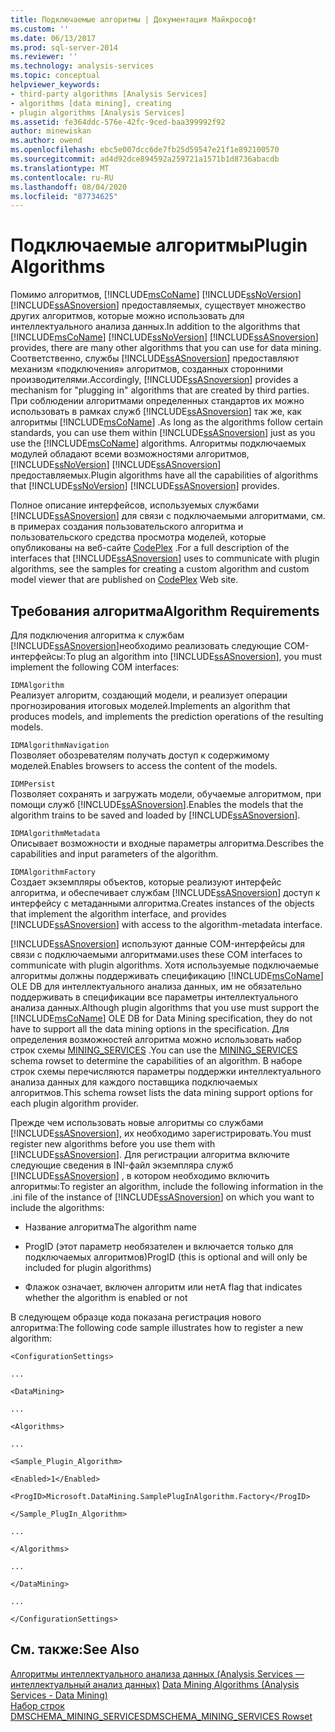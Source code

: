 ```yaml
---
title: Подключаемые алгоритмы | Документация Майкрософт
ms.custom: ''
ms.date: 06/13/2017
ms.prod: sql-server-2014
ms.reviewer: ''
ms.technology: analysis-services
ms.topic: conceptual
helpviewer_keywords:
- third-party algorithms [Analysis Services]
- algorithms [data mining], creating
- plugin algorithms [Analysis Services]
ms.assetid: fe364ddc-576e-42fc-9ced-baa399992f92
author: minewiskan
ms.author: owend
ms.openlocfilehash: ebc5e007dcc6de7fb25d59547e21f1e892100570
ms.sourcegitcommit: ad4d92dce894592a259721a1571b1d8736abacdb
ms.translationtype: MT
ms.contentlocale: ru-RU
ms.lasthandoff: 08/04/2020
ms.locfileid: "87734625"
---
```

# <a name="plugin-algorithms"></a><span data-ttu-id="c8ed3-102">Подключаемые алгоритмы</span><span class="sxs-lookup"><span data-stu-id="c8ed3-102">Plugin Algorithms</span></span>
  <span data-ttu-id="c8ed3-103">Помимо алгоритмов, [!INCLUDE[msCoName](../../includes/msconame-md.md)] [!INCLUDE[ssNoVersion](../../includes/ssnoversion-md.md)] [!INCLUDE[ssASnoversion](../../includes/ssasnoversion-md.md)] предоставляемых, существует множество других алгоритмов, которые можно использовать для интеллектуального анализа данных.</span><span class="sxs-lookup"><span data-stu-id="c8ed3-103">In addition to the algorithms that [!INCLUDE[msCoName](../../includes/msconame-md.md)] [!INCLUDE[ssNoVersion](../../includes/ssnoversion-md.md)] [!INCLUDE[ssASnoversion](../../includes/ssasnoversion-md.md)] provides, there are many other algorithms that you can use for data mining.</span></span> <span data-ttu-id="c8ed3-104">Соответственно, службы [!INCLUDE[ssASnoversion](../../includes/ssasnoversion-md.md)] предоставляют механизм «подключения» алгоритмов, созданных сторонними производителями.</span><span class="sxs-lookup"><span data-stu-id="c8ed3-104">Accordingly, [!INCLUDE[ssASnoversion](../../includes/ssasnoversion-md.md)] provides a mechanism for "plugging in" algorithms that are created by third parties.</span></span> <span data-ttu-id="c8ed3-105">При соблюдении алгоритмами определенных стандартов их можно использовать в рамках служб [!INCLUDE[ssASnoversion](../../includes/ssasnoversion-md.md)] так же, как алгоритмы [!INCLUDE[msCoName](../../includes/msconame-md.md)] .</span><span class="sxs-lookup"><span data-stu-id="c8ed3-105">As long as the algorithms follow certain standards, you can use them within [!INCLUDE[ssASnoversion](../../includes/ssasnoversion-md.md)] just as you use the [!INCLUDE[msCoName](../../includes/msconame-md.md)] algorithms.</span></span> <span data-ttu-id="c8ed3-106">Алгоритмы подключаемых модулей обладают всеми возможностями алгоритмов, [!INCLUDE[ssNoVersion](../../includes/ssnoversion-md.md)] [!INCLUDE[ssASnoversion](../../includes/ssasnoversion-md.md)] предоставляемых.</span><span class="sxs-lookup"><span data-stu-id="c8ed3-106">Plugin algorithms have all the capabilities of algorithms that [!INCLUDE[ssNoVersion](../../includes/ssnoversion-md.md)] [!INCLUDE[ssASnoversion](../../includes/ssasnoversion-md.md)] provides.</span></span>  
  
 <span data-ttu-id="c8ed3-107">Полное описание интерфейсов, используемых службами [!INCLUDE[ssASnoversion](../../includes/ssasnoversion-md.md)] для связи с подключаемыми алгоритмами, см. в примерах создания пользовательского алгоритма и пользовательского средства просмотра моделей, которые опубликованы на веб-сайте [CodePlex](https://go.microsoft.com/fwlink/?LinkID=87843) .</span><span class="sxs-lookup"><span data-stu-id="c8ed3-107">For a full description of the interfaces that [!INCLUDE[ssASnoversion](../../includes/ssasnoversion-md.md)] uses to communicate with plugin algorithms, see the samples for creating a custom algorithm and custom model viewer that are published on [CodePlex](https://go.microsoft.com/fwlink/?LinkID=87843) Web site.</span></span>  
  
## <a name="algorithm-requirements"></a><span data-ttu-id="c8ed3-108">Требования алгоритма</span><span class="sxs-lookup"><span data-stu-id="c8ed3-108">Algorithm Requirements</span></span>  
 <span data-ttu-id="c8ed3-109">Для подключения алгоритма к службам [!INCLUDE[ssASnoversion](../../includes/ssasnoversion-md.md)]необходимо реализовать следующие COM-интерфейсы:</span><span class="sxs-lookup"><span data-stu-id="c8ed3-109">To plug an algorithm into [!INCLUDE[ssASnoversion](../../includes/ssasnoversion-md.md)], you must implement the following COM interfaces:</span></span>  
  
 `IDMAlgorithm`  
 <span data-ttu-id="c8ed3-110">Реализует алгоритм, создающий модели, и реализует операции прогнозирования итоговых моделей.</span><span class="sxs-lookup"><span data-stu-id="c8ed3-110">Implements an algorithm that produces models, and implements the prediction operations of the resulting models.</span></span>  
  
 `IDMAlgorithmNavigation`  
 <span data-ttu-id="c8ed3-111">Позволяет обозревателям получать доступ к содержимому моделей.</span><span class="sxs-lookup"><span data-stu-id="c8ed3-111">Enables browsers to access the content of the models.</span></span>  
  
 `IDMPersist`  
 <span data-ttu-id="c8ed3-112">Позволяет сохранять и загружать модели, обучаемые алгоритмом, при помощи служб [!INCLUDE[ssASnoversion](../../includes/ssasnoversion-md.md)].</span><span class="sxs-lookup"><span data-stu-id="c8ed3-112">Enables the models that the algorithm trains to be saved and loaded by [!INCLUDE[ssASnoversion](../../includes/ssasnoversion-md.md)].</span></span>  
  
 `IDMAlgorithmMetadata`  
 <span data-ttu-id="c8ed3-113">Описывает возможности и входные параметры алгоритма.</span><span class="sxs-lookup"><span data-stu-id="c8ed3-113">Describes the capabilities and input parameters of the algorithm.</span></span>  
  
 `IDMAlgorithmFactory`  
 <span data-ttu-id="c8ed3-114">Создает экземпляры объектов, которые реализуют интерфейс алгоритма, и обеспечивает службам [!INCLUDE[ssASnoversion](../../includes/ssasnoversion-md.md)] доступ к интерфейсу с метаданными алгоритма.</span><span class="sxs-lookup"><span data-stu-id="c8ed3-114">Creates instances of the objects that implement the algorithm interface, and provides [!INCLUDE[ssASnoversion](../../includes/ssasnoversion-md.md)] with access to the algorithm-metadata interface.</span></span>  
  
 [!INCLUDE[ssASnoversion](../../includes/ssasnoversion-md.md)] <span data-ttu-id="c8ed3-115">используют данные COM-интерфейсы для связи с подключаемыми алгоритмами.</span><span class="sxs-lookup"><span data-stu-id="c8ed3-115">uses these COM interfaces to communicate with plugin algorithms.</span></span> <span data-ttu-id="c8ed3-116">Хотя используемые подключаемые алгоритмы должны поддерживать спецификацию [!INCLUDE[msCoName](../../includes/msconame-md.md)] OLE DB для интеллектуального анализа данных, им не обязательно поддерживать в спецификации все параметры интеллектуального анализа данных.</span><span class="sxs-lookup"><span data-stu-id="c8ed3-116">Although plugin algorithms that you use must support the [!INCLUDE[msCoName](../../includes/msconame-md.md)] OLE DB for Data Mining specification, they do not have to support all the data mining options in the specification.</span></span> <span data-ttu-id="c8ed3-117">Для определения возможностей алгоритма можно использовать набор строк схемы [MINING_SERVICES](https://docs.microsoft.com/bi-reference/schema-rowsets/data-mining/dmschema-mining-services-rowset) .</span><span class="sxs-lookup"><span data-stu-id="c8ed3-117">You can use the [MINING_SERVICES](https://docs.microsoft.com/bi-reference/schema-rowsets/data-mining/dmschema-mining-services-rowset) schema rowset to determine the capabilities of an algorithm.</span></span> <span data-ttu-id="c8ed3-118">В наборе строк схемы перечисляются параметры поддержки интеллектуального анализа данных для каждого поставщика подключаемых алгоритмов.</span><span class="sxs-lookup"><span data-stu-id="c8ed3-118">This schema rowset lists the data mining support options for each plugin algorithm provider.</span></span>  
  
 <span data-ttu-id="c8ed3-119">Прежде чем использовать новые алгоритмы со службами [!INCLUDE[ssASnoversion](../../includes/ssasnoversion-md.md)], их необходимо зарегистрировать.</span><span class="sxs-lookup"><span data-stu-id="c8ed3-119">You must register new algorithms before you use them with [!INCLUDE[ssASnoversion](../../includes/ssasnoversion-md.md)].</span></span> <span data-ttu-id="c8ed3-120">Для регистрации алгоритма включите следующие сведения в INI-файл экземпляра служб [!INCLUDE[ssASnoversion](../../includes/ssasnoversion-md.md)] , в котором необходимо включить алгоритмы:</span><span class="sxs-lookup"><span data-stu-id="c8ed3-120">To register an algorithm, include the following information in the .ini file of the instance of [!INCLUDE[ssASnoversion](../../includes/ssasnoversion-md.md)] on which you want to include the algorithms:</span></span>  
  
-   <span data-ttu-id="c8ed3-121">Название алгоритма</span><span class="sxs-lookup"><span data-stu-id="c8ed3-121">The algorithm name</span></span>  
  
-   <span data-ttu-id="c8ed3-122">ProgID (этот параметр необязателен и включается только для подключаемых алгоритмов)</span><span class="sxs-lookup"><span data-stu-id="c8ed3-122">ProgID (this is optional and will only be included for plugin algorithms)</span></span>  
  
-   <span data-ttu-id="c8ed3-123">Флажок означает, включен алгоритм или нет</span><span class="sxs-lookup"><span data-stu-id="c8ed3-123">A flag that indicates whether the algorithm is enabled or not</span></span>  
  
 <span data-ttu-id="c8ed3-124">В следующем образце кода показана регистрация нового алгоритма:</span><span class="sxs-lookup"><span data-stu-id="c8ed3-124">The following code sample illustrates how to register a new algorithm:</span></span>  
  
 `<ConfigurationSettings>`  
  
 `...`  
  
 `<DataMining>`  
  
 `...`  
  
 `<Algorithms>`  
  
 `...`  
  
 `<Sample_Plugin_Algorithm>`  
  
 `<Enabled>1</Enabled>`  
  
 `<ProgID>Microsoft.DataMining.SamplePlugInAlgorithm.Factory</ProgID>`  
  
 `</Sample_PlugIn_Algorithm>`  
  
 `...`  
  
 `</Algorithms>`  
  
 `...`  
  
 `</DataMining>`  
  
 `...`  
  
 `</ConfigurationSettings>`  
  
## <a name="see-also"></a><span data-ttu-id="c8ed3-125">См. также:</span><span class="sxs-lookup"><span data-stu-id="c8ed3-125">See Also</span></span>  
 <span data-ttu-id="c8ed3-126">[Алгоритмы интеллектуального анализа данных &#40;Analysis Services — интеллектуальный анализ данных&#41;](data-mining-algorithms-analysis-services-data-mining.md) </span><span class="sxs-lookup"><span data-stu-id="c8ed3-126">[Data Mining Algorithms &#40;Analysis Services - Data Mining&#41;](data-mining-algorithms-analysis-services-data-mining.md) </span></span>  
 [<span data-ttu-id="c8ed3-127">Набор строк DMSCHEMA_MINING_SERVICES</span><span class="sxs-lookup"><span data-stu-id="c8ed3-127">DMSCHEMA_MINING_SERVICES Rowset</span></span>](https://docs.microsoft.com/bi-reference/schema-rowsets/data-mining/dmschema-mining-services-rowset)  
  
  
